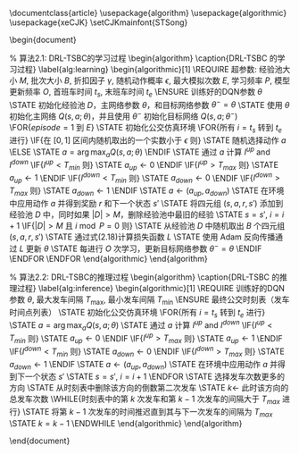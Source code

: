 \documentclass{article}
\usepackage{algorithm}
\usepackage{algorithmic}
\usepackage{xeCJK}
\setCJKmainfont{STSong}

\begin{document}

% 算法2.1: DRL-TSBC的学习过程
\begin{algorithm}
\caption{DRL-TSBC 的学习过程}
\label{alg:learning}
\begin{algorithmic}[1]
\REQUIRE 超参数: 经验池大小 $M$, 批次大小 $B$, 折扣因子 $\gamma$, 随机动作概率 $\epsilon$, 最大模拟次数 $E$, 学习频率 $P$, 模型更新频率 $O$, 首班车时间 $t_s$, 末班车时间 $t_e$
\ENSURE 训练好的DQN参数 $\theta$
\STATE 初始化经验池 $D$，主网络参数 $\theta$，和目标网络参数 $\theta^- = \theta$
\STATE 使用 $\theta$ 初始化主网络 $Q(s, a; \theta)$，并且使用 $\theta^-$ 初始化目标网络 $Q(s, a; \theta^-)$
\FOR{$episode = 1$ 到 $E$}
\STATE 初始化公交仿真环境
\FOR{所有 $i = t_s$ 转到 $t_e$ 进行}
\IF{在 $[0, 1]$ 区间内随机取出的一个实数小于 $\epsilon$ 则}
\STATE 随机选择动作 $a$
\ELSE
\STATE $a = \arg\max_a Q(s, a; \theta)$
\ENDIF
\STATE 通过 $a$ 计算 $I^{up}$ and $I^{down}$
\IF{$I^{up} < T_{min}$ 则}
\STATE $a_{up} \leftarrow 0$
\ENDIF
\IF{$I^{up} > T_{max}$ 则}
\STATE $a_{up} \leftarrow 1$
\ENDIF
\IF{$I^{down} < T_{min}$ 则}
\STATE $a_{down} \leftarrow 0$
\ENDIF
\IF{$I^{down} > T_{max}$ 则}
\STATE $a_{down} \leftarrow 1$
\ENDIF
\STATE $a \leftarrow (a_{up}, a_{down})$
\STATE 在环境中应用动作 $a$ 并得到奖励 $r$ 和下一个状态 $s'$
\STATE 将四元组 $(s, a, r, s')$ 添加到经验池 $D$ 中，同时如果 $|D| > M$，删除经验池中最旧的经验
\STATE $s = s'$, $i = i + 1$
\IF{$|D| > M$ 且 $i \bmod P = 0$ 则}
\STATE 从经验池 $D$ 中随机取出 $B$ 个四元组 $(s, a, r, s')$
\STATE 通过式(2.18)计算损失函数 $L$
\STATE 使用 Adam 反向传播通过 $L$ 更新 $\theta$
\STATE 每进行 $O$ 次学习，更新目标网络参数 $\theta^- = \theta$
\ENDIF
\ENDFOR
\ENDFOR
\end{algorithmic}
\end{algorithm}

% 算法2.2: DRL-TSBC的推理过程
\begin{algorithm}
\caption{DRL-TSBC 的推理过程}
\label{alg:inference}
\begin{algorithmic}[1]
\REQUIRE 训练好的DQN参数 $\theta$, 最大发车间隔 $T_{\max}$, 最小发车间隔 $T_{\min}$
\ENSURE 最终公交时刻表（发车时间点列表）
\STATE 初始化公交仿真环境
\FOR{所有 $i = t_s$ 转到 $t_e$ 进行}
\STATE $a = \arg\max_a Q(s, a; \theta)$
\STATE 通过 $a$ 计算 $I^{up}$ and $I^{down}$
\IF{$I^{up} < T_{min}$ 则}
\STATE $a_{up} \leftarrow 0$
\ENDIF
\IF{$I^{up} > T_{max}$ 则}
\STATE $a_{up} \leftarrow 1$
\ENDIF
\IF{$I^{down} < T_{min}$ 则}
\STATE $a_{down} \leftarrow 0$
\ENDIF
\IF{$I^{down} > T_{max}$ 则}
\STATE $a_{down} \leftarrow 1$
\ENDIF
\STATE $a \leftarrow (a_{up}, a_{down})$
\STATE 在环境中应用动作 $a$ 并得到下一个状态 $s'$
\STATE $s = s'$, $i = i + 1$
\ENDFOR
\STATE 选择发车次数更多的方向
\STATE 从时刻表中删除该方向的倒数第二次发车
\STATE $k \leftarrow$ 此时该方向的总发车次数
\WHILE{时刻表中的第 $k$ 次发车和第 $k - 1$ 次发车的间隔大于 $T_{max}$ 进行}
\STATE 将第 $k - 1$ 次发车的时间推迟直到其与下一次发车的间隔为 $T_{max}$
\STATE $k = k - 1$
\ENDWHILE
\end{algorithmic}
\end{algorithm}

\end{document}
